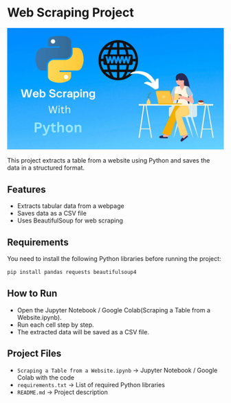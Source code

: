 # Web Scraping Project

![Web Scraping Image](https://github.com/Am-1111/Web-Scraping-Project/blob/main/Python-Web-Scraping.jpg)

This project extracts a table from a website using Python and saves the data in a structured format.

## Features
- Extracts tabular data from a webpage
- Saves data as a CSV file
- Uses BeautifulSoup for web scraping

## Requirements
You need to install the following Python libraries before running the project:

```bash
pip install pandas requests beautifulsoup4 
```
## How to Run
- Open the Jupyter Notebook / Google Colab(Scraping a Table from a Website.ipynb).
- Run each cell step by step.
- The extracted data will be saved as a CSV file.

## Project Files
- `Scraping a Table from a Website.ipynb` → Jupyter Notebook / Google Colab with the code
- `requirements.txt` → List of required Python libraries
- `README.md` → Project description
